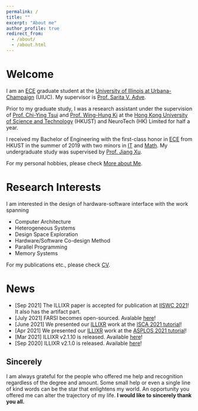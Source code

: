```yaml
---
permalink: /
title: ""
excerpt: "About me"
author_profile: true
redirect_from: 
  - /about/
  - /about.html
---
```


Welcome
======
I am an [ECE](https://ece.illinois.edu/) graduate student at the [University of Illinois at Urbana-Champaign](https://illinois.edu/) (UIUC). My supervisor is [Prof. Sarita V. Adve](http://sadve.cs.illinois.edu/).

Prior to my graduate study, I was a research assistant under the supervision of [Prof. Chi-Ying Tsui](https://sites.google.com/view/vlsi-lab-hkust/people/tsui-chi-ying) and [Prof. Wing-Hung Ki](https://eeki.home.ece.ust.hk/) at the [Hong Kong University of Science and Technology](https://hkust.edu.hk/home) (HKUST) and NeuroTech (HK) Limited for half a year.

I received my Bachelor of Engineering with the first-class honor in [ECE](https://ece.hkust.edu.hk/) from HKUST in the summer of 2019 with two minors in [IT](https://www.cse.ust.hk/) and [Math](http://www.math.ust.hk/). My undergraduate study was supervised by [Prof. Jiang Xu](https://eexu.home.ece.ust.hk/). <!-- when working on the hardware/software co-design method and [Prof. Ling Shi](https://eesling.home.ece.ust.hk/) when working on the control systems.-->

For my personal hobbies, please check [More about Me](/moreAboutMe/).

Research Interests
======
I am interested in the design of hardware-software interface with the work spanning
* Computer Architecture
* Heterogeneous Systems
* Design Space Exploration
* Hardware/Software Co-design Method
* Parallel Programming
* Memory Systems

For my publications etc., please check [CV](/cv).

News
======
* [Sep 2021] The ILLIXR paper is accepted for publication at [IISWC 2021](http://www.iiswc.org/iiswc2021/index.html)! It also has the artifact part.
* [July 2021] FARSI becomes open-sourced. Avalable [here](https://github.com/facebookresearch/Project_FARSI)!
* [June 2021] We presented our [ILLIXR](http://illixr.org/) work at the [ISCA 2021 tutorial](https://illixr.org/about/news/isca-2021-tutorial)!
* [Apr 2021] We presented our [ILLIXR](http://illixr.org/) work at the [ASPLOS 2021 tutorial](https://asplos-conference.org/tutorials/#illixr)!
* [Mar 2021] ILLIXR v2.1.10 is released. Available [here](https://github.com/ILLIXR/ILLIXR/releases/tag/v2.1.10)!
* [Sep 2020] ILLIXR v2.1.0 is released. Available [here](https://github.com/ILLIXR/ILLIXR/releases/tag/v2.1.0)!

Sincerely
------
I am always grateful for the people who offered me help and recognition regardless of the degree and amount. Some small help or even a single line of kind words can be the star that enlightens my world. An opportunity you offered me can alter the trajectory of my life. __I would like to sincerely thank you all.__

<script type='text/javascript' id='clustrmaps' src='//cdn.clustrmaps.com/map_v2.js?cl=ffffff&w=a&t=tt&d=GB3aoqCR3YePMP0ZOTyIZ1qNAVLQncjZJ4kRG2I98os'></script>